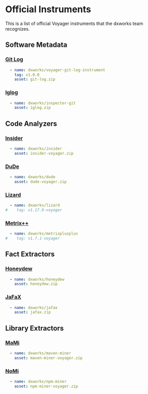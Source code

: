 # Official Instruments
This is a list of official Voyager instruments that the dxworks team recognizes.
## Software Metadata
### [Git Log](https://github.com/dxworks/voyager-git-log-instrument)
```yaml
  - name: dxworks/voyager-git-log-instrument
    tag: v1.0.0
    asset: git-log.zip
```
### [Iglog](https://github.com/dxworks/inspector-git)
```yaml
  - name: dxworks/inspector-git
    asset: iglog.zip
```

## Code Analyzers
### [Insider](https://github.com/dxworks/insider)
```yaml
  - name: dxworks/insider
    asset: insider-voyager.zip
```

### [DuDe](https://github.com/dxworks/dude)
```yaml
  - name: dxworks/dude
    asset: dude-voyager.zip
```

### [Lizard](https://github.com/dxworks/lizard)
```yaml
  - name: dxworks/lizard
#    tag: v1.17.9-voyager
```

### [Metrix++](https://github.com/dxworks/metrixplusplus)
```yaml
  - name: dxworks/metrixplusplus
#    tag: v1.7.1-voyager
```

## Fact Extractors
### [Honeydew](https://github.com/dxworks/honeydew)
```yaml
  - name: dxworks/honeydew
    asset: honeydew.zip
```

### [JaFaX](https://github.com/dxworks/jafax)
```yaml
  - name: dxworks/jafax
    asset: jafax.zip
```

## Library Extractors
### [MaMi](https://github.com/dxworks/maven-miner)
```yaml
  - name: dxworks/maven-miner
    asset: maven-miner-voyager.zip
```

### [NoMi](https://github.com/dxworks/npm-miner)
```yaml
  - name: dxworks/npm-miner
    asset: npm-miner-voyager.zip
```
